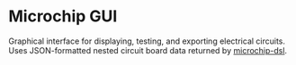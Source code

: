 # Microchip GUI

Graphical interface for displaying, testing, and exporting electrical circuits. Uses JSON-formatted nested circuit board data returned by [microchip-dsl](https://www.npmjs.com/package/microchip-dsl).
